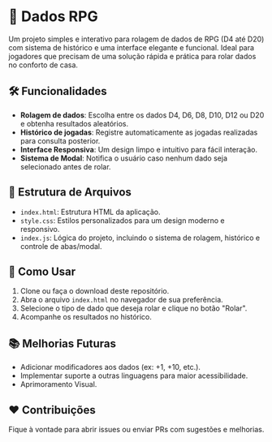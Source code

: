 # 🎲 Dados RPG

Um projeto simples e interativo para rolagem de dados de RPG (D4 até D20) com sistema de histórico e uma interface elegante e funcional. Ideal para jogadores que precisam de uma solução rápida e prática para rolar dados no conforto de casa.

## 🛠️ Funcionalidades
- **Rolagem de dados**: Escolha entre os dados D4, D6, D8, D10, D12 ou D20 e obtenha resultados aleatórios.
- **Histórico de jogadas**: Registre automaticamente as jogadas realizadas para consulta posterior.
- **Interface Responsiva**: Um design limpo e intuitivo para fácil interação.
- **Sistema de Modal**: Notifica o usuário caso nenhum dado seja selecionado antes de rolar.

## 📂 Estrutura de Arquivos
- `index.html`: Estrutura HTML da aplicação.
- `style.css`: Estilos personalizados para um design moderno e responsivo.
- `index.js`: Lógica do projeto, incluindo o sistema de rolagem, histórico e controle de abas/modal.

## 🚀 Como Usar
1. Clone ou faça o download deste repositório.
2. Abra o arquivo `index.html` no navegador de sua preferência.
3. Selecione o tipo de dado que deseja rolar e clique no botão "Rolar".
4. Acompanhe os resultados no histórico.

## 📚 Melhorias Futuras
- Adicionar modificadores aos dados (ex: +1, +10, etc.).
- Implementar suporte a outras linguagens para maior acessibilidade.
- Aprimoramento Visual.

## ❤️ Contribuições
Fique à vontade para abrir issues ou enviar PRs com sugestões e melhorias.
